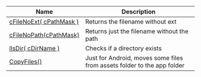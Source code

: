 | Name  | Description |
| ------------- | ------------- |
| [cFileNoExt( cPathMask )](function_cFileNoExt()) | Returns the filename without ext|
| [cFileNoPath(cPathMask)](function_cFileNoPath()) | Returns just the filename without the path|
| [lIsDir( cDirName )](function_lIsDir()) | Checks if a directory exists|
| [CopyFiles()](function_CopyFiles()) | Just for Android, moves some files from assets folder to the app folder|
